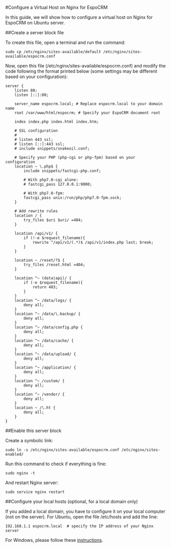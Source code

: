 #Configure a Virtual Host on Nginx for EspoCRM

In this guide, we will show how to configure a virtual host on Nginx for EspoCRM on Ubuntu server.

##Create a server block file

To create this file, open a terminal and run the command:

```
sudo cp /etc/nginx/sites-available/default /etc/nginx/sites-available/espocrm.conf
```

Now, open this file (/etc/nginx/sites-available/espocrm.conf) and modify the code following the format printed below (some settings may be different based on your configuration):

```
server {
    listen 80;
    listen [::]:80;
 
    server_name espocrm.local; # Replace espocrm.local to your domain name
    root /var/www/html/espocrm; # Specify your EspoCRM document root
 
    index index.php index.html index.htm;
 
    # SSL configuration
    #
    # listen 443 ssl;
    # listen [::]:443 ssl;
    # include snippets/snakeoil.conf;    
 
    # Specify your PHP (php-cgi or php-fpm) based on your configuration
    location ~ \.php$ {
        include snippets/fastcgi-php.conf;
 
        # With php7.0-cgi alone:
        # fastcgi_pass 127.0.0.1:9000;
 
        # With php7.0-fpm:
        fastcgi_pass unix:/run/php/php7.0-fpm.sock;
    }    
 
    # Add rewrite rules
    location / {
        try_files $uri $uri/ =404;
    }
 
    location /api/v1/ {
        if (!-e $request_filename){
            rewrite ^/api/v1/(.*)$ /api/v1/index.php last; break;
        }
    }
 
    location ~ /reset/?$ {
        try_files /reset.html =404;
    }
 
    location ^~ (data|api)/ {
        if (-e $request_filename){
            return 403;
        }
    }
    location ^~ /data/logs/ {
        deny all;
    }
    location ^~ /data/\.backup/ {
        deny all;
    }
    location ^~ /data/config.php {
        deny all;
    }
    location ^~ /data/cache/ {
        deny all;
    }
    location ^~ /data/upload/ {
        deny all;
    }
    location ^~ /application/ {
        deny all;
    }
    location ^~ /custom/ {
        deny all;
    }
    location ^~ /vendor/ {
        deny all;
    }
    location ~ /\.ht {
        deny all;
    }
}
```

##Enable this server block

Create a symbolic link:

```
sudo ln -s /etc/nginx/sites-available/espocrm.conf /etc/nginx/sites-enabled/
````

Run this command to check if everything is fine:

```
sudo nginx -t
```

And restart Nginx server:

```
sudo service nginx restart
```

##Configure your local hosts (optional, for a local domain only)

If you added a local domain, you have to configure it on your local computer (not on the server). For Ubuntu, open the file /etc/hosts and add the line:

```
192.168.1.1 espocrm.local  # specify the IP address of your Nginx server
```

For Windows, please follow these [instructions](http://support.microsoft.com/kb/923947).
